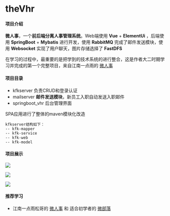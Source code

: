# theVhr
#### 项目介绍

**微人事**，一个**前后端分离人事管理系统**。Web端使用 **Vue** + **ElementUi** ，后端使用 **SpringBoot** + **Mybatis** 进行开发，使用 **RabbitMQ** 完成了邮件发送模块，使用 **Websocket** 实现了用户聊天，图片存储选择了 **FastDFS**

在学习的过程中，最重要的是把学到的技术系统的进行整合，这是作者大二时期学习并完成的第一个完整项目，来自江南一点雨的 [微人事](https://github.com/lenve/vhr) 

#### 项目目录

* kfkserver 负责CRUD和登录认证
* mailserver **邮件发送模块**，新员工入职自动发送入职邮件
* springboot_vhr 后台管理界面

SPA应用进行了整体的maven模块化改造
```
kfkserver结构如下：
-- kfk-mapper
-- kfk-service
-- kfk-web
-- kfk-model
```
#### 项目展示
![](http://tva1.sinaimg.cn/large/006yRl4Gly1h2e50nsg0sj31gc0oatn9.jpg)

![](http://tva1.sinaimg.cn/large/006yRl4Gly1h2e51bodl2j31gf0otgqs.jpg)

![](http://tva1.sinaimg.cn/large/006yRl4Gly1h2e51p93pzj31gi0ovdm5.jpg)

#### 推荐学习

* 江南一点雨松哥的 [微人事](https://github.com/lenve/vhr) 和 适合初学者的 [微部落](https://github.com/lenve/VBlog)

